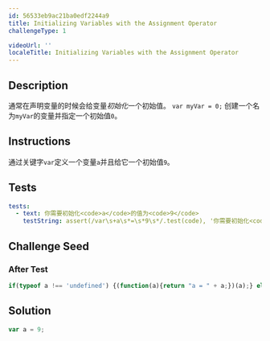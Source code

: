 ```yaml
---
id: 56533eb9ac21ba0edf2244a9
title: Initializing Variables with the Assignment Operator
challengeType: 1

videoUrl: ''
localeTitle: Initializing Variables with the Assignment Operator
---
```


## Description
<section id='description'>
通常在声明变量的时候会给变量<dfn>初始化</dfn>一个初始值。
<code>var myVar = 0;</code>
创建一个名为<code>myVar</code>的变量并指定一个初始值<code>0</code>。
</section>

## Instructions
<section id='instructions'>
通过关键字<code>var</code>定义一个变量<code>a</code>并且给它一个初始值<code>9</code>。
</section>

## Tests
<section id='tests'>

```yml
tests:
  - text: 你需要初始化<code>a</code>的值为<code>9</code>
    testString: assert(/var\s+a\s*=\s*9\s*/.test(code), '你需要初始化<code>a</code>的值为<code>9</code>');

```

</section>

## Challenge Seed
<section id='challengeSeed'>














### After Test

<div id='js-teardown'>

```js
if(typeof a !== 'undefined') {(function(a){return "a = " + a;})(a);} else { (function() {return 'a is undefined';})(); }
```

</div>

</section>

## Solution
<section id='solution'>

```js
var a = 9;
```

</section>
              